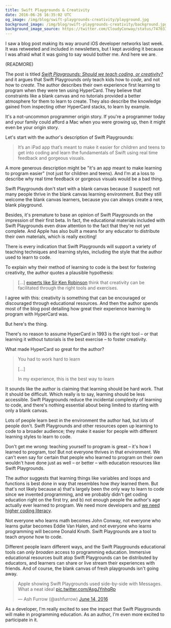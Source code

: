 ```yaml
---
title: Swift Playgrounds & Creativity
date: 2016-06-26 16:35:02 UTC
og_image: /img/blog/swift-playgrounds-creativity/playground.jpg
background_image: /img/blog/swift-playgrounds-creativity/background.jpg
background_image_source: https://twitter.com/CloudyConway/status/747033594598678528
---
```


I saw a blog post making its way around iOS developer networks last week. It was retweeted and included in newsletters, but I kept avoiding it because I was afraid what it was going to say would bother me. And here we are.

(READMORE)

The post is titled [_Swift Playgrounds: Should we teach coding, or creativity?_](https://blog.hipolabs.com/swift-playgrounds-should-we-teach-coding-or-creativity-3dcc6a288816#.qns30ips2) and it argues that Swift Playgrounds only teach kids how to _code_, and not how to _create_. The author describes their own experience first learning to program when they were ten using HyperCard. They believe that constraints like a blank canvas and no tutorials provided a better atmosphere for them to learn to create. They also describe the knowledge gained from inspecting other HyperCard stacks, to learn by example. 

It's a not-uncommon programmer origin story. If you're a programmer today and your family could afford a Mac when you were growing up, then it might even be your origin story.

Let's start with the author's description of Swift Playgrounds:

> It’s an iPad app that’s meant to make it easier for children and teens to get into coding and learn the fundamentals of Swift using real time feedback and gorgeous visuals.

A more generous description might be "it's an app meant to make learning to program easier" (not just for children and teens). And I'm at a loss to describe why real time feedback or gorgeous visuals would be a bad thing.  

Swift Playgrounds don't start with a blank canvas because (I suspect) not many people thrive in the blank canvas learning environment. But they still welcome the blank canvas learners, because you can always create a new, blank playground.

Besides, it's premature to base an opinion of Swift Playgrounds on the impression of their first beta. In fact, the educational materials included with Swift Playgrounds even draw attention to the fact that they're not yet complete. And Apple has also built a means for any educator to distribute their own materials, which is really exciting!

There is every indication that Swift Playgrounds will support a variety of teaching techniques and learning styles, including the style that the author used to learn to code.

To explain why their method of learning to code is the best for fostering creativity, the author quotes a plausible hypothesis:

> [...] [experts like Sir Ken Robinson](http://www.ted.com/talks/ken_robinson_changing_education_paradigms) think that creativity can be facilitated through the right tools and exercises.

I agree with this: creativity is something that can be encouraged or discouraged through educational resources. And then the author spends most of the blog post detailing how great their experience learning to program with HyperCard was.

But here's the thing.

There's no reason to assume HyperCard in 1993 is the right tool – or that learning it without tutorials is the best exercise – to foster creativity. 

What made HyperCard so great for the author?

> You had to work hard to learn
>
> [...]
>
> In my experience, this is the best way to learn

It sounds like the author is claiming that learning should be hard work. That it should be difficult. Which really is to say, learning should be less accessible. Swift Playgrounds reduce the incidental complexity of learning to code, and there's nothing essential about being limited to starting with only a blank canvas.

Lots of people learn best in the environment the author had, but lots of people don't. Swift Playgrounds and other resources open up learning to code to a broader audience; they make it easier for people with different learning styles to learn to code.

Don't get me wrong: teaching yourself to program is great – it's how I learned to program, too! But not everyone thrives in that environment. We can't even say for certain that people who learned to program on their own wouldn't have done just as well – or better – with education resources like Swift Playgrounds.

The author suggests that learning things like variables and loops and functions is best done in way that resembles how _they_ learned them. But that's not likely because a) that's largely been the only way to learn to code since we invented programming, and we probably didn't get coding education right on the first try, and b) not enough people the author's age actually ever learned to program. We need more developers and [we need higher coding literacy](https://www.whitehouse.gov/blog/2013/12/09/don-t-just-play-your-phone-program-it).

Not everyone who learns math becomes John Conway, not everyone who learns guitar becomes Eddie Van Halen, and not everyone who learns programming will become Donald Knuth. Swift Playgrounds are a tool to teach _anyone_ how to code.

Different people learn different ways, and the Swift Playgrounds educational tools can _only broaden_ access to programming education. Immersive educational resources built atop Swift Playgrounds can be distributed by educators, and learners can share or live stream their experiences with friends. And of course, the blank canvas of fresh playgrounds isn't going away. 

<blockquote class="twitter-tweet" data-lang="en"><p lang="en" dir="ltr">Apple showing Swift Playgrounds used side-by-side with Messages. What a neat idea! <a href="https://t.co/AsgJYnhqRp">pic.twitter.com/AsgJYnhqRp</a></p>&mdash; Ash Furrow (@ashfurrow) <a href="https://twitter.com/ashfurrow/status/742751104224645121">June 14, 2016</a></blockquote> <script async src="//platform.twitter.com/widgets.js" charset="utf-8"></script>

As a developer, I'm really excited to see the impact that Swift Playgrounds will make in programming education. As an author, I'm even more excited to participate in it.
